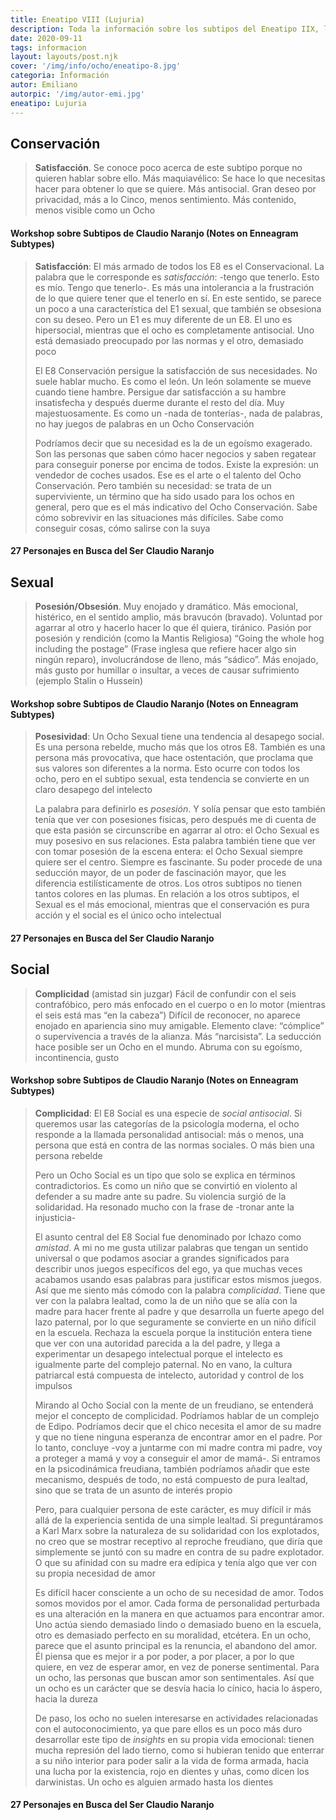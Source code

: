 ```yaml
---
title: Eneatipo VIII (Lujuria)
description: Toda la información sobre los subtipos del Eneatipo IIX, la lujuria
date: 2020-09-11
tags: informacion
layout: layouts/post.njk
cover: '/img/info/ocho/eneatipo-8.jpg'
categoria: Información
autor: Emiliano
autorpic: '/img/autor-emi.jpg'
eneatipo: Lujuria
---
```


## Conservación

>**Satisfacción**. Se conoce poco acerca de este subtipo porque no quieren hablar sobre ello. Más maquiavélico: Se hace lo que necesitas hacer para obtener lo que se quiere. Más antisocial. Gran deseo por privacidad, más a lo Cinco, menos sentimiento. Más contenido, menos visible como un Ocho

#### Workshop sobre Subtipos de Claudio Naranjo (Notes on Enneagram Subtypes)

>**Satisfacción**: El más armado de todos los E8 es el Conservacional. La palabra que le corresponde es *satisfacción*: -tengo que tenerlo. Esto es mío. Tengo que tenerlo-. Es más una intolerancia a la frustración de lo que quiere tener que el tenerlo en sí. En este sentido, se parece un poco a una característica del E1 sexual, que también se obsesiona con su deseo. Pero un E1 es muy diferente de un E8. El uno es hipersocial, mientras que el ocho es completamente antisocial. Uno está demasiado preocupado por las normas y el otro, demasiado poco
>
>El E8 Conservación persigue la satisfacción de sus necesidades. No suele hablar mucho. Es como el león. Un león solamente se mueve cuando tiene hambre. Persigue dar satisfacción a su hambre insatisfecha y después duerme durante el resto del día. Muy majestuosamente. Es como un -nada de tonterías-, nada de palabras, no hay juegos de palabras en un Ocho Conservación
>
>Podríamos decir que su necesidad es la de un egoísmo exagerado. Son las personas que saben cómo hacer negocios y saben regatear para conseguir ponerse por encima de todos. Existe la expresión: un vendedor de coches usados. Ese es el arte o el talento del Ocho Conservación. Pero también su necesidad: se trata de un superviviente, un término que ha sido usado para los ochos en general, pero que es el más indicativo del Ocho Conservación. Sabe cómo sobrevivir en las situaciones más difíciles. Sabe como conseguir cosas, cómo salirse con la suya

#### 27 Personajes en Busca del Ser Claudio Naranjo

## Sexual

> **Posesión/Obsesión**. Muy enojado y dramático. Más emocional, histérico, en el sentido amplio, más bravucón (bravado). Voluntad por agarrar al otro y hacerlo hacer lo que él quiera, tiránico. Pasión por posesión y rendición (como la Mantis Religiosa) “Going the whole hog including the postage” (Frase inglesa que refiere hacer algo sin ningún reparo), involucrándose de lleno, más “sádico”. Más enojado, más gusto por humillar o insultar, a veces de causar sufrimiento (ejemplo Stalin o Hussein)

#### Workshop sobre Subtipos de Claudio Naranjo (Notes on Enneagram Subtypes)

> **Posesividad**: Un Ocho Sexual tiene una tendencia al desapego social. Es una persona rebelde, mucho más que los otros E8. También es una persona más provocativa, que hace ostentación, que proclama que sus valores son diferentes a la norma. Esto ocurre con todos los ocho, pero en el subtipo sexual, esta tendencia se convierte en un claro desapego del intelecto
>
> La palabra para definirlo es *posesión*. Y solía pensar que esto también tenía que ver con posesiones físicas, pero después me di cuenta de que esta pasión se circunscribe en agarrar al otro: el Ocho Sexual es muy posesivo en sus relaciones. Esta palabra también tiene que ver con tomar posesión de la escena entera: el Ocho Sexual siempre quiere ser el centro. Siempre es fascinante. Su poder procede de una seducción mayor, de un poder de fascinación mayor, que les diferencia estilísticamente de otros. Los otros subtipos no tienen tantos colores en las plumas. En relación a los otros subtipos, el Sexual es el más emocional, mientras que el conservación es pura acción y el social es el único ocho intelectual

#### 27 Personajes en Busca del Ser Claudio Naranjo

## Social

> **Complicidad** (amistad sin juzgar) Fácil de confundir con el seis contrafóbico, pero más enfocado en el cuerpo o en lo motor (mientras el seis está mas “en la cabeza”) Difícil de reconocer, no aparece enojado en apariencia sino muy amigable. Elemento clave: “cómplice” o supervivencia a través de la alianza. Más “narcisista”. La seducción hace posible ser un Ocho en el mundo. Abruma con su egoísmo, incontinencia, gusto

#### Workshop sobre Subtipos de Claudio Naranjo (Notes on Enneagram Subtypes)

> **Complicidad**: El E8 Social es una especie de *social antisocial*. Si queremos usar las categorías de la psicología moderna, el ocho responde a la llamada personalidad antisocial: más o menos, una persona que está en contra de las normas sociales. O más bien una persona rebelde
>
> Pero un Ocho Social es un tipo que solo se explica en términos contradictorios. Es como un niño que se convirtió en violento al defender a su madre ante su padre. Su violencia surgió de la solidaridad. Ha resonado mucho con la frase de -tronar ante la injusticia-
>
> El asunto central del E8 Social fue denominado por Ichazo como *amistad*. A mi no me gusta utilizar palabras que tengan un sentido universal o que podamos asociar a grandes significados para describir unos juegos específicos del ego, ya que muchas veces acabamos usando esas palabras para justificar estos mismos juegos. Así que me siento más cómodo con la palabra *complicidad*. Tiene que ver con la palabra lealtad, como la de un niño que se alía con la madre para hacer frente al padre y que desarrolla un fuerte apego del lazo paternal, por lo que seguramente se convierte en un niño difícil en la escuela. Rechaza la escuela porque la institución entera tiene que ver con una autoridad parecida a la del padre, y llega a experimentar un desapego intelectual porque el intelecto es igualmente parte del complejo paternal. No en vano, la cultura patriarcal está compuesta de intelecto, autoridad y control de los impulsos
>
> Mirando al Ocho Social con la mente de un freudiano, se entenderá mejor el concepto de complicidad. Podríamos hablar de un complejo de Edipo. Podríamos decir que el chico necesita el amor de su madre y que no tiene ninguna esperanza de encontrar amor en el padre. Por lo tanto, concluye -voy a juntarme con mi madre contra mi padre, voy a proteger a mamá y voy a conseguir el amor de mamá-. Si entramos en la psicodinámica freudiana, también podríamos añadir que este mecanismo, después de todo, no está compuesto de pura lealtad, sino que se trata de un asunto de interés propio
>
> Pero, para cualquier persona de este carácter, es muy difícil ir más allá de la experiencia sentida de una simple lealtad. Si preguntáramos a Karl Marx sobre la naturaleza de su solidaridad con los explotados, no creo que se mostrar receptivo al reproche freudiano, que diría que simplemente se juntó con su madre en contra de su padre explotador. O que su afinidad con su madre era edípica y tenía algo que ver con su propia necesidad de amor
>
> Es difícil hacer consciente a un ocho de su necesidad de amor. Todos somos movidos por el amor. Cada forma de personalidad perturbada es una alteración en la manera en que actuamos para encontrar amor. Uno actúa siendo demasiado lindo o demasiado bueno en la escuela, otro es demasiado perfecto en su moralidad, etcétera. En un ocho, parece que el asunto principal es la renuncia, el abandono del amor. Él piensa que es mejor ir a por poder, a por placer, a por lo que quiere, en vez de esperar amor, en vez de ponerse sentimental. Para un ocho, las personas que buscan amor son sentimentales. Así que un ocho es un carácter que se desvía hacia lo cínico, hacia lo áspero, hacia la dureza
>
> De paso, los ocho no suelen interesarse en actividades relacionadas con el autoconocimiento, ya que pare ellos es un poco más duro desarrollar este tipo de *insights* en su propia vida emocional: tienen mucha represión del lado tierno, como si hubieran tenido que enterrar a su niño interior para poder salir a la vida de forma armada, hacia una lucha por la existencia, rojo en dientes y uñas, como dicen los darwinistas. Un ocho es alguien armado hasta los dientes

#### 27 Personajes en Busca del Ser Claudio Naranjo